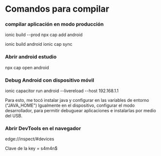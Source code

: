 # Comandos para compilar

### compilar aplicación en modo producción
ionic build --prod
npx cap add android

ionic build android
ionic cap sync

### Abrir android estudio
npx cap open android

### Debug Android con dispositivo móvil
<!-- ionic capacitor run android -->
ionic capacitor run android --livereload --host 192.168.1.1

Para esto, me tocó instalar java y configurar en las variables de entorno ("JAVA_HOME")
Igualmente en el dispositivo, configurar el modo desarrollador, para permitir debuguear aplicaciones e instalarlas por medio del USB.

### Abrir DevTools en el navegador
edge://inspect/#devices

Clave de la key = s4m4n$